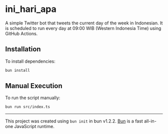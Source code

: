 # ini_hari_apa

A simple Twitter bot that tweets the current day of the week in Indonesian. It is scheduled to run every day at 09:00 WIB (Western Indonesia Time) using GitHub Actions.

## Installation

To install dependencies:

```bash
bun install
```

## Manual Execution

To run the script manually:

```bash
bun run src/index.ts
```

---
This project was created using `bun init` in bun v1.2.2. [Bun](https://bun.sh) is a fast all-in-one JavaScript runtime.
